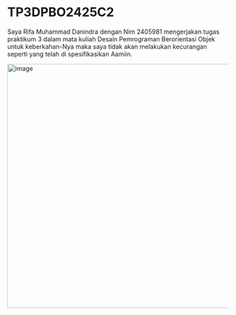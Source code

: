 # TP3DPBO2425C2

Saya Rifa Muhammad Danindra dengan Nim 2405981 mengerjakan tugas praktikum 3 dalam mata kuliah Desain Pemrograman Berorientasi Objek untuk keberkahan-Nya maka saya tidak akan melakukan kecurangan seperti yang telah di spesifikasikan Aamiin.

<img width="873" height="557" alt="image" src="https://github.com/user-attachments/assets/f4b0fd68-4585-4569-9e1b-b4f4aab85c3d" />
